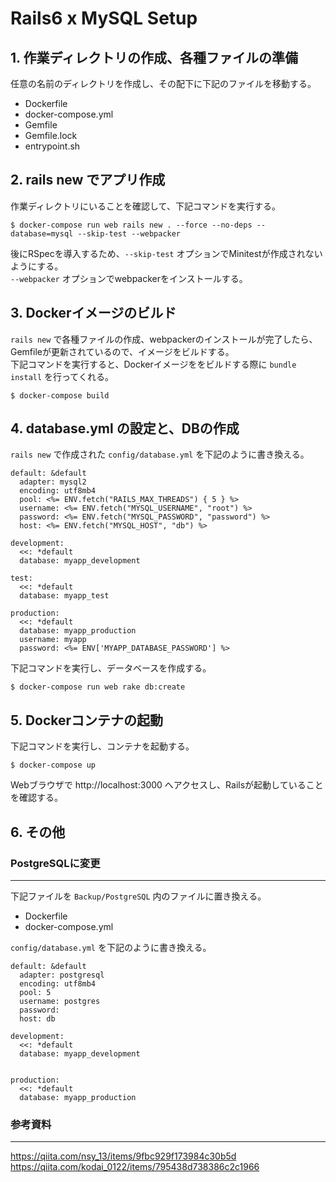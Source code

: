 # Rails6 x MySQL Setup

## 1. 作業ディレクトリの作成、各種ファイルの準備

任意の名前のディレクトリを作成し、その配下に下記のファイルを移動する。
- Dockerfile
- docker-compose.yml
- Gemfile
- Gemfile.lock
- <span>entrypoint.sh</span>

## 2. rails new でアプリ作成

作業ディレクトリにいることを確認して、下記コマンドを実行する。
```
$ docker-compose run web rails new . --force --no-deps --database=mysql --skip-test --webpacker
```
後にRSpecを導入するため、`--skip-test` オプションでMinitestが作成されないようにする。<br>
`--webpacker` オプションでwebpackerをインストールする。

## 3. Dockerイメージのビルド

`rails new` で各種ファイルの作成、webpackerのインストールが完了したら、Gemfileが更新されているので、イメージをビルドする。<br>
下記コマンドを実行すると、Dockerイメージををビルドする際に `bundle install` を行ってくれる。
```
$ docker-compose build
```

## 4. database.yml の設定と、DBの作成

`rails new` で作成された `config/database.yml` を下記のように書き換える。
```
default: &default
  adapter: mysql2
  encoding: utf8mb4
  pool: <%= ENV.fetch("RAILS_MAX_THREADS") { 5 } %>
  username: <%= ENV.fetch("MYSQL_USERNAME", "root") %>
  password: <%= ENV.fetch("MYSQL_PASSWORD", "password") %>
  host: <%= ENV.fetch("MYSQL_HOST", "db") %>

development:
  <<: *default
  database: myapp_development

test:
  <<: *default
  database: myapp_test

production:
  <<: *default
  database: myapp_production
  username: myapp
  password: <%= ENV['MYAPP_DATABASE_PASSWORD'] %>
```
下記コマンドを実行し、データベースを作成する。
```
$ docker-compose run web rake db:create
```

## 5. Dockerコンテナの起動

下記コマンドを実行し、コンテナを起動する。
```
$ docker-compose up
```
Webブラウザで http://localhost:3000 へアクセスし、Railsが起動していることを確認する。

## 6. その他

### PostgreSQLに変更
---
下記ファイルを `Backup/PostgreSQL` 内のファイルに置き換える。
- Dockerfile
- docker-compose.yml

`config/database.yml` を下記のように書き換える。
```
default: &default
  adapter: postgresql
  encoding: utf8mb4
  pool: 5
  username: postgres
  password:
  host: db

development:
  <<: *default
  database: myapp_development


production:
  <<: *default
  database: myapp_production
```

### 参考資料
---
https://qiita.com/nsy_13/items/9fbc929f173984c30b5d<br>
https://qiita.com/kodai_0122/items/795438d738386c2c1966
